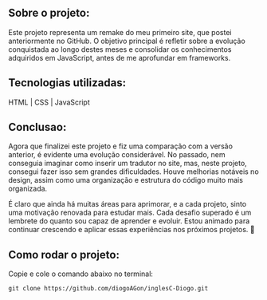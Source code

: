 ## Sobre o projeto:
Este projeto representa um remake do meu primeiro site, que postei anteriormente no GitHub. O objetivo principal é refletir sobre a evolução conquistada ao longo destes meses e consolidar os conhecimentos adquiridos em JavaScript,
 antes de me aprofundar em frameworks.

## Tecnologias utilizadas: 
HTML | CSS | JavaScript

## Conclusao:
Agora que finalizei este projeto e fiz uma comparação com a versão anterior, é evidente uma evolução considerável. No passado, nem conseguia imaginar como inserir um tradutor no site, mas, neste projeto, consegui fazer isso sem grandes dificuldades. Houve melhorias notáveis no design, assim como uma organização e estrutura do código muito mais organizada.

É claro que ainda há muitas áreas para aprimorar, e a cada projeto, sinto uma motivação renovada para estudar mais. Cada desafio superado é um lembrete do quanto sou capaz de aprender e evoluir. Estou animado para continuar crescendo e aplicar essas experiências nos próximos projetos. 🚀

## Como rodar o projeto:

Copie e cole o comando abaixo no terminal:

    git clone https://github.com/diogoAGon/inglesC-Diogo.git
